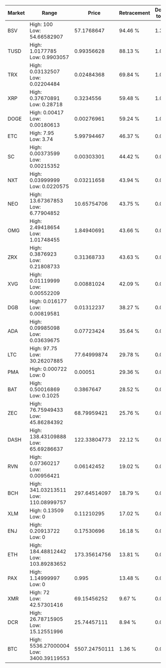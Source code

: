 | Market | Range | Price| Retracement | Doubles to 50% |
| --- | --- | --- | --- | --- |
| BSV | High: 100<br />Low: 54.66582907 | 57.1768647 | 94.46 % | 1.35 |
| TUSD | High: 1.0177785<br />Low: 0.9903057 | 0.99356628 | 88.13 % | 1.01 |
| TRX | High: 0.03132507<br />Low: 0.02204484 | 0.02484368 | 69.84 % | 1.07 |
| XRP | High: 0.37670891<br />Low: 0.28718 | 0.3234556 | 59.48 % | 1.03 |
| DOGE | High: 0.00417<br />Low: 0.00180613 | 0.00276961 | 59.24 % | 1.08 |
| ETC | High: 7.95<br />Low: 3.74 | 5.99794467 | 46.37 % | 0.00 |
| SC | High: 0.00373599<br />Low: 0.00215352 | 0.00303301 | 44.42 % | 0.00 |
| NXT | High: 0.03999999<br />Low: 0.0220575 | 0.03211658 | 43.94 % | 0.00 |
| NEO | High: 13.67367853<br />Low: 6.77904852 | 10.65754706 | 43.75 % | 0.00 |
| OMG | High: 2.49418654<br />Low: 1.01748455 | 1.84940691 | 43.66 % | 0.00 |
| ZRX | High: 0.3876923<br />Low: 0.21808733 | 0.31368733 | 43.63 % | 0.00 |
| XVG | High: 0.01119999<br />Low: 0.00552209 | 0.00881024 | 42.09 % | 0.00 |
| DGB | High: 0.016177<br />Low: 0.00819581 | 0.01312237 | 38.27 % | 0.00 |
| ADA | High: 0.09985098<br />Low: 0.03639675 | 0.07723424 | 35.64 % | 0.00 |
| LTC | High: 97.75<br />Low: 30.26207885 | 77.64999874 | 29.78 % | 0.00 |
| PMA | High: 0.000722<br />Low: 0 | 0.00051 | 29.36 % | 0.00 |
| BAT | High: 0.50016869<br />Low: 0.1025 | 0.3867647 | 28.52 % | 0.00 |
| ZEC | High: 76.75949433<br />Low: 45.86284392 | 68.79959421 | 25.76 % | 0.00 |
| DASH | High: 138.43109888<br />Low: 65.69286637 | 122.33804773 | 22.12 % | 0.00 |
| RVN | High: 0.07360217<br />Low: 0.00956421 | 0.06142452 | 19.02 % | 0.00 |
| BCH | High: 341.03213511<br />Low: 110.08999757 | 297.64514097 | 18.79 % | 0.00 |
| XLM | High: 0.13509<br />Low: 0 | 0.11210295 | 17.02 % | 0.00 |
| ENJ | High: 0.20913722<br />Low: 0 | 0.17530696 | 16.18 % | 0.00 |
| ETH | High: 184.48812442<br />Low: 103.89283652 | 173.35614756 | 13.81 % | 0.00 |
| PAX | High: 1.14999997<br />Low: 0 | 0.995 | 13.48 % | 0.00 |
| XMR | High: 72<br />Low: 42.57301416 | 69.15456252 | 9.67 % | 0.00 |
| DCR | High: 26.78715905<br />Low: 15.12551996 | 25.74457111 | 8.94 % | 0.00 |
| BTC | High: 5536.27000004<br />Low: 3400.39119553 | 5507.24750111 | 1.36 % | 0.00 |
